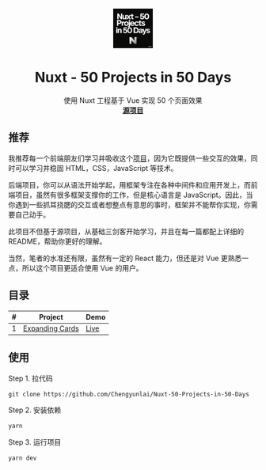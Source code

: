 <!-- PROJECT LOGO -->
<br />
<div align="center">
<img src="images/logo.png" alt="Logo" width="80" height="80">
<h1 align="center">Nuxt - 50 Projects in 50 Days</h1>

  <p align="center">
    使用 Nuxt 工程基于 Vue 实现 50 个页面效果
    <br />
    <a href="https://github.com/bradtraversy/50projects50days"><strong>源项目</strong></a>
  </p>
</div>

## 推荐
我推荐每一个前端朋友们学习并吸收这个[项目](https://github.com/bradtraversy/50projects50days)，因为它既提供一些交互的效果，同时可以学习并稳固 HTML，CSS，JavaScript 等技术。

后端项目，你可以从语法开始学起，用框架专注在各种中间件和应用开发上，而前端项目，虽然有很多框架支撑你的工作，但是核心语言是 JavaScript。因此，当你遇到一些抓耳挠腮的交互或者想整点有意思的事时，框架并不能帮你实现，你需要自己动手。

此项目不但基于源项目，从基础三剑客开始学习，并且在每一篇都配上详细的README，帮助你更好的理解。

当然，笔者的水准还有限，虽然有一定的 React 能力，但还是对 Vue 更熟悉一点，所以这个项目更适合使用 Vue 的用户。

## 目录
| # | Project                                       | Demo     |
|---|-----------------------------------------------|----------|
| 1 | [Expanding Cards](https://github.com/Chengyunlai/Nuxt-50-Projects-in-50-Days/tree/master/pages/expanding-cards) | [Live]() |

## 使用
Step 1. 拉代码
```git
git clone https://github.com/Chengyunlai/Nuxt-50-Projects-in-50-Days
```

Step 2. 安装依赖

```cmd
yarn
```

Step 3. 运行项目
```cmd
yarn dev
```